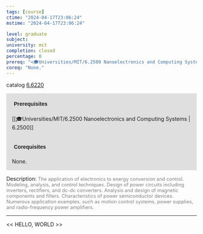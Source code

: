 ```yaml
---
tags: [course]
ctime: "2024-04-17T23:06:24"
mstime: "2024-04-17T23:06:24"

level: graduate
subject: 
university: mit
completion: closed
percentage: 0
prereq: "<🎓Universities/MIT/6.2500 Nanoelectronics and Computing Systems>"
coreq: "None."
---
```


catalog [6.6220](http://student.mit.edu/catalog/m6b.html#6.6220)

<span style="display: block; padding: 15px; background-color: rgb(100, 100, 100, 0.2);"><font id="m_prereq3360_0" style="display: block; font-family: Arial, sans-serif; font-weight: bold; padding: 5px">Prerequisites</font><br><span id="prereq3360_0">[[🎓Universities/MIT/6.2500 Nanoelectronics and Computing Systems | 6.2500]]</span></span>
<span style="display: block; padding: 15px; background-color: rgb(100, 100, 100, 0.2);"><font id="m_coreq3360_0" style="display: block; font-family: Arial, sans-serif; font-weight: bold; padding: 5px">Corequisites</font><br><span id="coreq3360_0">None.</span></span>

<font style="">Description:</font>
<font style="color: grey; font-size: 0.8rem;">The application of electronics to energy conversion and control. Modeling, analysis, and control techniques. Design of power circuits including inverters, rectifiers, and dc-dc converters. Analysis and design of magnetic components and filters. Characteristics of power semiconductor devices. Numerous application examples, such as motion control systems, power supplies, and radio-frequency power amplifiers.</font>



---

<< HELLO, WORLD >>
